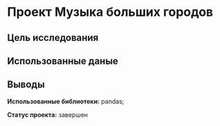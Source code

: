 # Проект Музыка больших городов

## Цель исследования

## Использованные даные

## Выводы

**Использованные библиотеки:** pandas;

**Статус проекта:** завершен
